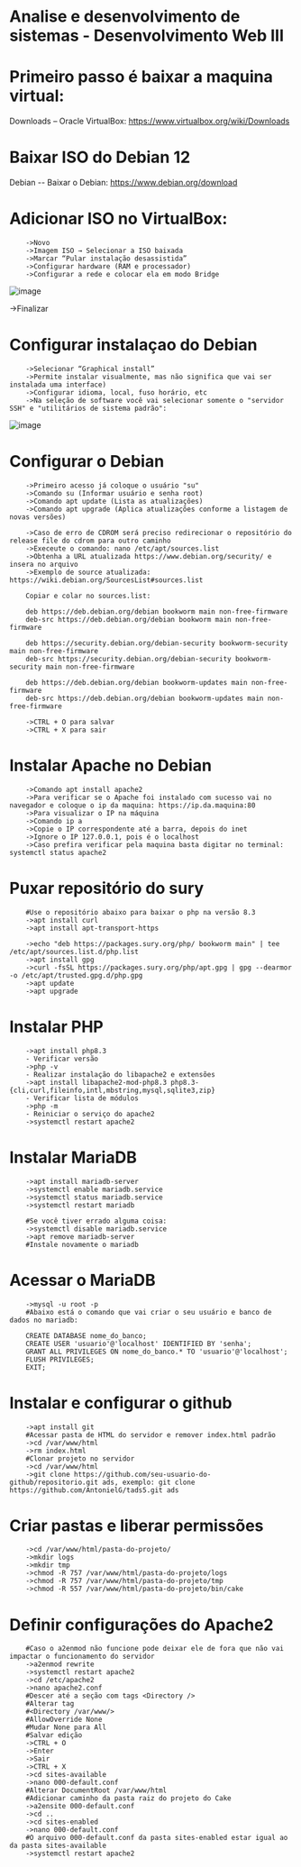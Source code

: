 # Analise e desenvolvimento de sistemas - Desenvolvimento Web III

# Primeiro passo é baixar a maquina virtual:
Downloads – Oracle VirtualBox: https://www.virtualbox.org/wiki/Downloads

# Baixar ISO do Debian 12
Debian -- Baixar o Debian: https://www.debian.org/download

# Adicionar ISO no VirtualBox:
        ->Novo
        ->Imagem ISO → Selecionar a ISO baixada
        ->Marcar “Pular instalação desassistida”
        ->Configurar hardware (RAM e processador)
        ->Configurar a rede e colocar ela em modo Bridge
![image](https://github.com/user-attachments/assets/1afd7f58-9d90-47b2-a817-2e072e0a5292)

->Finalizar

# Configurar instalaçao do Debian
        ->Selecionar “Graphical install” 
        ->Permite instalar visualmente, mas não significa que vai ser instalada uma interface)
        ->Configurar idioma, local, fuso horário, etc
        ->Na seleção de software você vai selecionar somente o "servidor SSH" e "utilitários de sistema padrão":
![image](https://github.com/user-attachments/assets/25c475a0-ac32-472c-b015-f6173cbee7f1)

# Configurar o Debian
        ->Primeiro acesso já coloque o usuário "su"
        ->Comando su (Informar usuário e senha root)
        ->Comando apt update (Lista as atualizações)
        ->Comando apt upgrade (Aplica atualizações conforme a listagem de novas versões)

        ->Caso de erro de CDROM será preciso redirecionar o repositório do release file do cdrom para outro caminho
        ->Execeute o comando: nano /etc/apt/sources.list
        ->Obtenha a URL atualizada https://www.debian.org/security/ e insera no arquivo
        ->Exemplo de source atualizada: https://wiki.debian.org/SourcesList#sources.list
        
        Copiar e colar no sources.list:
        
        deb https://deb.debian.org/debian bookworm main non-free-firmware
        deb-src https://deb.debian.org/debian bookworm main non-free-firmware

        deb https://security.debian.org/debian-security bookworm-security main non-free-firmware
        deb-src https://security.debian.org/debian-security bookworm-security main non-free-firmware

        deb https://deb.debian.org/debian bookworm-updates main non-free-firmware
        deb-src https://deb.debian.org/debian bookworm-updates main non-free-firmware
        
        ->CTRL + O para salvar
        ->CTRL + X para sair

# Instalar Apache no Debian
        ->Comando apt install apache2
        ->Para verificar se o Apache foi instalado com sucesso vai no navegador e coloque o ip da maquina: https://ip.da.maquina:80
        ->Para visualizar o IP na máquina
        ->Comando ip a
        ->Copie o IP correspondente até a barra, depois do inet
        ->Ignore o IP 127.0.0.1, pois é o localhost
        ->Caso prefira verificar pela maquina basta digitar no terminal: systemctl status apache2

# Puxar repositório do sury
        #Use o repositório abaixo para baixar o php na versão 8.3
        ->apt install curl
        ->apt install apt-transport-https
        
        ->echo "deb https://packages.sury.org/php/ bookworm main" | tee /etc/apt/sources.list.d/php.list
        ->apt install gpg
        ->curl -fsSL https://packages.sury.org/php/apt.gpg | gpg --dearmor -o /etc/apt/trusted.gpg.d/php.gpg
        ->apt update
        ->apt upgrade

# Instalar PHP
        ->apt install php8.3
        - Verificar versão
        ->php -v
        - Realizar instalação do libapache2 e extensões
        ->apt install libapache2-mod-php8.3 php8.3-{cli,curl,fileinfo,intl,mbstring,mysql,sqlite3,zip}
        - Verificar lista de módulos
        ->php -m
        - Reiniciar o serviço do apache2
        ->systemctl restart apache2

# Instalar MariaDB
        ->apt install mariadb-server
        ->systemctl enable mariadb.service
        ->systemctl status mariadb.service
        ->systemctl restart mariadb
        
        #Se você tiver errado alguma coisa:
        ->systemctl disable mariadb.service
        ->apt remove mariadb-server
        #Instale novamente o mariadb

# Acessar o MariaDB
        ->mysql -u root -p
        #Abaixo está o comando que vai criar o seu usuário e banco de dados no mariadb:
        
        CREATE DATABASE nome_do_banco;
        CREATE USER 'usuario'@'localhost' IDENTIFIED BY 'senha';
        GRANT ALL PRIVILEGES ON nome_do_banco.* TO 'usuario'@'localhost';
        FLUSH PRIVILEGES;
        EXIT;

# Instalar e configurar o github
        ->apt install git
        #Acessar pasta de HTML do servidor e remover index.html padrão
        ->cd /var/www/html
        ->rm index.html
        #Clonar projeto no servidor
        ->cd /var/www/html
        ->git clone https://github.com/seu-usuario-do-github/repositorio.git ads, exemplo: git clone https://github.com/AntonielG/tads5.git ads

# Criar pastas e liberar permissões
        ->cd /var/www/html/pasta-do-projeto/
        ->mkdir logs
        ->mkdir tmp
        ->chmod -R 757 /var/www/html/pasta-do-projeto/logs
        ->chmod -R 757 /var/www/html/pasta-do-projeto/tmp
        ->chmod -R 557 /var/www/html/pasta-do-projeto/bin/cake

# Definir configurações do Apache2
        #Caso o a2enmod não funcione pode deixar ele de fora que não vai impactar o funcionamento do servidor
        ->a2enmod rewrite
        ->systemctl restart apache2
        ->cd /etc/apache2
        ->nano apache2.conf
        #Descer até a seção com tags <Directory />
        #Alterar tag
        #<Directory /var/www/>
        #AllowOverride None
        #Mudar None para All
        #Salvar edição
        ->CTRL + O
        ->Enter
        ->Sair
        ->CTRL + X
        ->cd sites-available
        ->nano 000-default.conf
        #Alterar DocumentRoot /var/www/html
        #Adicionar caminho da pasta raiz do projeto do Cake
        ->a2ensite 000-default.conf
        ->cd ..
        ->cd sites-enabled
        ->nano 000-default.conf
        #O arquivo 000-default.conf da pasta sites-enabled estar igual ao da pasta sites-available
        ->systemctl restart apache2


















